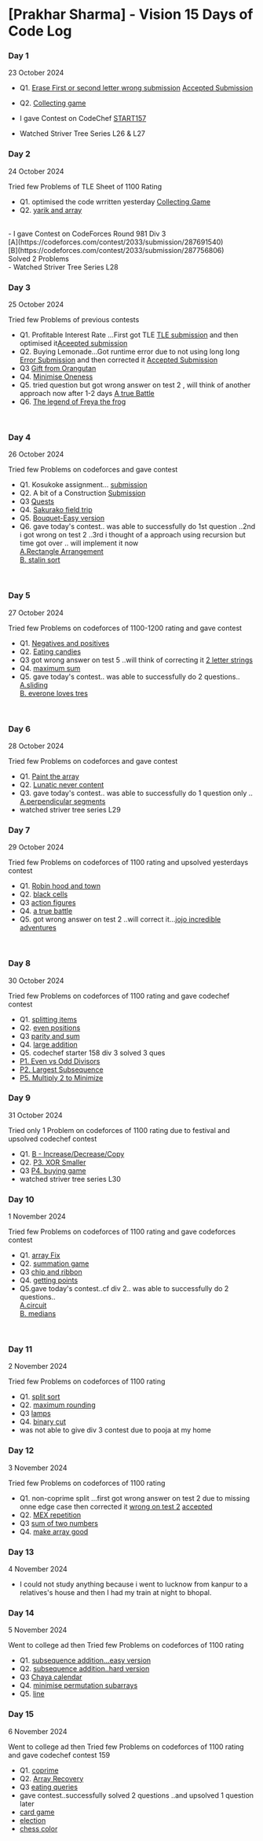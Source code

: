 # [Prakhar Sharma] - Vision 15 Days of Code Log

### Day 1 
23 October 2024

- Q1. [Erase First or second letter wrong submission](https://codeforces.com/contest/1917/submission/287488711)
 [Accepted Submission](https://codeforces.com/contest/1917/submission/287491019)
- Q2. [Collecting game](https://codeforces.com/contest/1904/submission/287506919)

- I gave Contest on CodeChef [START157](https://www.codechef.com/START157C?order=desc&sortBy=successful_submissions)
- Watched Striver Tree Series L26 & L27

### Day 2
24 October 2024

Tried few Problems of TLE Sheet of 1100 Rating
- Q1. optimised the code wrritten yesterday [Collecting Game](https://codeforces.com/contest/1904/submission/287581577)
- Q2. [yarik and array](https://codeforces.com/contest/1899/submission/287646228)
<br>
- I gave Contest on CodeForces Round 981 Div 3 <br>
   [A](https://codeforces.com/contest/2033/submission/287691540)  <br>
   [B](https://codeforces.com/contest/2033/submission/287756806) <br>
  Solved 2 Problems <br>
- Watched Striver Tree Series L28


### Day 3
25 October 2024

Tried few Problems of previous contests
- Q1. Profitable Interest Rate ...First got TLE [TLE submission](https://codeforces.com/contest/2024/submission/287822357) and then optimised it[Aceepted submission](https://codeforces.com/contest/2024/submission/287822823)
- Q2. Buying Lemonade...Got runtime error due to not using long long [Error Submission](https://codeforces.com/contest/2024/submission/287828869) and then corrected it [Accepted Submission](https://codeforces.com/contest/2024/submission/287829082)
- Q3 [Gift from Orangutan](https://codeforces.com/contest/2030/submission/287895759)
- Q4. [Minimise Oneness](https://codeforces.com/contest/2030/submission/287900416)
- Q5. tried question but got wrong answer on test 2 , will think of another approach now after 1-2 days [A true Battle](https://codeforces.com/contest/2030/submission/287907684)
- Q6. [The legend of Freya the frog](https://codeforces.com/contest/2009/submission/287946263)
<br>

### Day 4
26 October 2024

Tried few Problems on codeforces and gave contest 
- Q1. Kosukoke assignment... [submission](https://codeforces.com/contest/2033/submission/287994410) 
- Q2. A bit of a Construction [Submission](https://codeforces.com/contest/1957/submission/287997498) 
- Q3 [Quests](https://codeforces.com/contest/1914/submission/288057849)
- Q4. [Sakurako field trip](https://codeforces.com/contest/2033/submission/288069206)
- Q5.  [Bouquet-Easy version](https://codeforces.com/contest/1995/submission/288104253)
- Q6.  gave today's contest.. was able to successfully do 1st question ..2nd i got wrong on test 2 ..3rd i thought of a approach using recursion but time got over .. will implement it now <br>[A.Rectangle Arrangement](https://codeforces.com/contest/2027/submission/288120948) <br> [B. stalin sort](https://codeforces.com/contest/2027/submission/288147493)
<br>


### Day 5
27 October 2024

Tried few Problems on codeforces of 1100-1200 rating and gave contest
- Q1.  [Negatives and positives](https://codeforces.com/contest/1791/submission/288203529) 
- Q2.  [Eating candies](https://codeforces.com/contest/1669/submission/288263315) 
- Q3  got wrong answer on test 5 ..will think of correcting it [2 letter strings](https://codeforces.com/contest/1669/submission/288285816)
- Q4. [maximum sum](https://codeforces.com/contest/1832/submission/288202588)
- Q5. gave today's contest.. was able to successfully do 2 questions.. <br>[A.sliding](https://codeforces.com/contest/2035/submission/288306220) <br> [B. everone loves tres](https://codeforces.com/contest/2035/submission/288320068)
<br>


### Day 6
28 October 2024

Tried few Problems on codeforces and gave contest
- Q1.  [Paint the array](https://codeforces.com/contest/1618/submission/288397807) 
- Q2.  [Lunatic never content](https://codeforces.com/contest/1826/submission/288399643) 
- Q3. gave today's contest.. was able to successfully do 1 question only .. <br>[A.perpendicular segments](https://codeforces.com/contest/2026/submission/288566510) <br>
- watched striver tree series L29


### Day 7
29 October 2024

Tried few Problems on codeforces  of 1100 rating and upsolved yesterdays contest
- Q1.  [Robin hood and town](https://codeforces.com/contest/2014/submission/288705801) 
- Q2.  [black cells](https://codeforces.com/contest/2026/submission/288723528) 
- Q3  [action figures](https://codeforces.com/contest/2026/submission/288738226)
- Q4. [a true battle](https://codeforces.com/contest/2030/submission/288787059)
- Q5. got wrong answer on test 2 ..will correct it...[jojo incredible adventures](https://codeforces.com/contest/1820/submission/288645272)
<br>


### Day 8
30 October 2024

Tried few Problems on codeforces  of 1100 rating and gave codechef contest
- Q1.  [splitting items](https://codeforces.com/contest/2004/submission/288806134) 
- Q2.  [even positions](https://codeforces.com/contest/1997/submission/288814361) 
- Q3  [parity and sum](https://codeforces.com/contest/1993/submission/288819027)
- Q4. [large addition](https://codeforces.com/contest/1984/submission/288913196)
- Q5. codechef starter 158 div 3  solved 3 ques <br>
- [P1. Even vs Odd Divisors](https://www.codechef.com/viewsolution/1102790245) <br>
- [P2. Largest Subsequence](https://www.codechef.com/viewsolution/1102823080)<br>
- [P5. Multiply 2 to Minimize](https://www.codechef.com/viewsolution/1102895374)<br>


### Day 9
31 October 2024

Tried only 1  Problem on codeforces  of 1100 rating due to festival and upsolved codechef contest
- Q1.  [B - Increase/Decrease/Copy](https://codeforces.com/contest/1976/submission/289000073) 
- Q2.  [P3. XOR Smaller](https://www.codechef.com/viewsolution/1103093596) 
- Q3  [P4. buying game](https://www.codechef.com/viewsolution/1103137798)
- watched striver tree series L30




### Day 10
1 November 2024

Tried few Problems on codeforces  of 1100 rating and gave codeforces contest
- Q1.  [array Fix](https://codeforces.com/contest/1948/submission/289091481) 
- Q2.  [summation game](https://codeforces.com/contest/1920/submission/289115036) 
- Q3  [chip and ribbon](https://codeforces.com/contest/1901/submission/289131797)
- Q4. [getting points](https://codeforces.com/contest/1902/submission/289170944)
- Q5.gave today's contest..cf div 2.. was able to successfully do 2 questions.. <br>
[A.circuit](https://codeforces.com/contest/2032/submission/289197135) <br>
[B. medians](https://codeforces.com/contest/2032/submission/289254108)
<br>


### Day 11
2 November 2024

Tried few Problems on codeforces  of 1100 rating 
- Q1.  [split sort](https://codeforces.com/contest/1863/submission/289326238) 
- Q2.  [maximum rounding](https://codeforces.com/contest/1857/submission/289329976) 
- Q3  [lamps](https://codeforces.com/contest/1839/submission/289335304)
- Q4. [binary cut](https://codeforces.com/contest/1971/submission/289619179)
- was not able to give div 3 contest due to pooja at my home

### Day 12
3 November 2024

Tried few Problems on codeforces  of 1100 rating 
- Q1.  non-coprime split ...first got wrong answer on test 2 due to missing onne edge case then corrected it [wrong on test 2](https://codeforces.com/problemset/submission/1872/289687636) [accepted](https://codeforces.com/problemset/submission/1872/289687888)
- Q2.  [MEX repetition](https://codeforces.com/problemset/submission/1863/289694151) 
- Q3  [sum of two numbers](https://codeforces.com/problemset/submission/1788/289700500)
- Q4. [make array good](https://codeforces.com/problemset/submission/1762/289818398)


### Day 13
4 November 2024

- I could not study anything because i went to lucknow from kanpur to a relatives's house and then I had my train at night to bhopal.



### Day 14
5 November 2024

Went to college ad then Tried few Problems on codeforces of 1100 rating 
- Q1. [subsequence addition...easy version](https://codeforces.com/problemset/submission/1807/290099536)
- Q2. [subsequence addition..hard version](https://codeforces.com/problemset/submission/1807/290099852)
- Q3  [Chaya calendar](https://codeforces.com/problemset/submission/1932/290126516)
- Q4. [minimise permutation subarrays](https://codeforces.com/problemset/submission/1838/290133280)
- Q5. [line](https://codeforces.com/problemset/submission/1722/290147477)
  


### Day 15
6 November 2024

Went to college ad then Tried few Problems on codeforces of 1100 rating  and gave codechef contest 159
- Q1. [coprime](https://codeforces.com/contest/1742/submission/290222587)
- Q2. [Array Recovery](https://codeforces.com/contest/1739/submission/290233226)
- Q3  [eating queries](https://codeforces.com/contest/1676/submission/290303435)
-  gave contest..successfully solved 2 questions ..and upsolved 1 question later 
-  [card game](https://www.codechef.com/viewsolution/1104487789)
-  [election](https://www.codechef.com/viewsolution/1104510746)
-  [chess color](https://www.codechef.com/viewsolution/1104771025)
